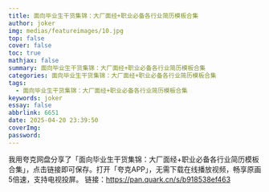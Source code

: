 ```yaml
---
title: 面向毕业生干货集锦：大厂面经+职业必备各行业简历模板合集
author: joker
img: medias/featureimages/10.jpg
top: false
cover: false
toc: true
mathjax: false
summary: 面向毕业生干货集锦：大厂面经+职业必备各行业简历模板合集
categories: 面向毕业生干货集锦：大厂面经+职业必备各行业简历模板合集
tags:
  - 面向毕业生干货集锦：大厂面经+职业必备各行业简历模板合集
keywords: joker
essay: false
abbrlink: 6651
date: 2025-04-20 23:39:50
coverImg:
password:
---
```


我用夸克网盘分享了「面向毕业生干货集锦：大厂面经+职业必备各行业简历模板合集」，点击链接即可保存。打开「夸克APP」，无需下载在线播放视频，畅享原画5倍速，支持电视投屏。
链接：https://pan.quark.cn/s/b918538ef463
